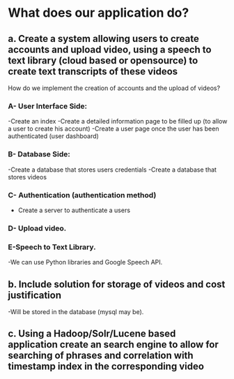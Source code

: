 # What does our application do?
## a. Create a system allowing users to create accounts and upload video, using a speech to text library (cloud based or opensource) to create text transcripts of these videos
How do we implement the creation of accounts and the upload of videos?
### A- User Interface Side:
-Create an index
-Create a detailed information page to be filled up (to allow a user to create his account)
-Create a user page once the user has been authenticated (user dashboard)

### B- Database Side:
-Create a database that stores users credentials
-Create a database that stores videos

### C- Authentication (authentication method)
- Create a server to authenticate a users

### D- Upload video.

### E-Speech to Text Library.

-We can use Python libraries and Google Speech API.


## b. Include solution for storage of videos and cost justification
-Will be stored in the database (mysql may be). 

## c. Using a Hadoop/Solr/Lucene based application create an search engine to allow for searching of phrases and correlation with timestamp index in the corresponding video
